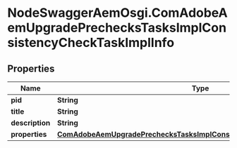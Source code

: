 # NodeSwaggerAemOsgi.ComAdobeAemUpgradePrechecksTasksImplConsistencyCheckTaskImplInfo

## Properties
Name | Type | Description | Notes
------------ | ------------- | ------------- | -------------
**pid** | **String** |  | [optional] 
**title** | **String** |  | [optional] 
**description** | **String** |  | [optional] 
**properties** | [**ComAdobeAemUpgradePrechecksTasksImplConsistencyCheckTaskImplProperties**](ComAdobeAemUpgradePrechecksTasksImplConsistencyCheckTaskImplProperties.md) |  | [optional] 


